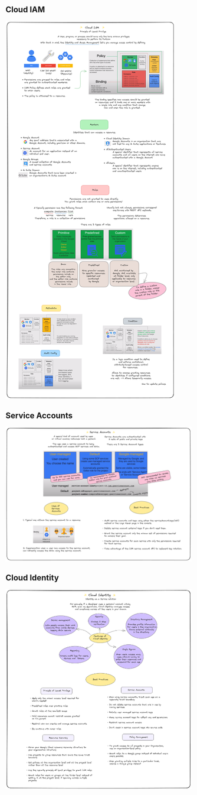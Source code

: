 ## Cloud IAM

![](../imgs/cloud_iam.png)

## Service Accounts

![](../imgs/service_accounts.png)

## Cloud Identity

![](../imgs/cloud_identity.png)